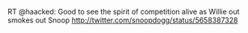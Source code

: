 <!--
id: 242089322
link: http://kevinisom.info/post/242089322/rt-haacked-good-to-see-the-spirit-of-competition
slug: rt-haacked-good-to-see-the-spirit-of-competition
date: Fri Nov 13 2009 15:11:53 GMT+1300 (NZDT)
raw: {"blog_name":"kevinisom","id":242089322,"post_url":"http://kevinisom.info/post/242089322/rt-haacked-good-to-see-the-spirit-of-competition","slug":"rt-haacked-good-to-see-the-spirit-of-competition","type":"text","date":"2009-11-13 02:11:53 GMT","timestamp":1258078313,"state":"published","format":"html","reblog_key":"UTt8lQ8D","tags":[],"short_url":"http://tmblr.co/Zw68YyERVrg","highlighted":[],"feed_item":"http://twitter.com/kev_nz/statuses/5667317120","from_feed_id":"650289","note_count":0,"title":null,"body":"<p>RT @haacked: Good to see the spirit of competition alive as Willie out smokes out Snoop <a href=\"http://twitter.com/snoopdogg/status/5658387328\" target=\"_blank\">http://twitter.com/snoopdogg/status/5658387328</a></p>"}
publish: 2009-11-013
tags: 
title: null
-->


RT @haacked: Good to see the spirit of competition alive as Willie out
smokes out Snoop <http://twitter.com/snoopdogg/status/5658387328>


